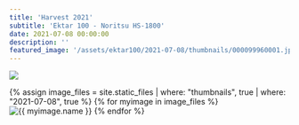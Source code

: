 ```yaml
---
title: 'Harvest 2021'
subtitle: 'Ektar 100 - Noritsu HS-1800'
date: 2021-07-08 00:00:00
description: ''
featured_image: '/assets/ektar100/2021-07-08/thumbnails/000099960001.jpg'
---
```


![](/assets/ektar100/2021-07-08/thumbnails/000099960010.jpg)

<div class="gallery" data-columns="4">
	{% assign image_files = site.static_files | where: "thumbnails", true | where: "2021-07-08", true %}
	{% for myimage in image_files %}
		<img src="https://images.nexview.io/ektar100/2021-07-08/fullsize/{{ myimage.name }}" alt="{{ myimage.name }}" title="Ektar 100 - Noritsu HS-1800" data-thumbnail="https://images.nexview.io/ektar100/2021-07-08/thumbnails/{{ myimage.name }}" data-fullsize="https://images.nexview.io/ektar100/2021-07-08/fullsize/{{ myimage.name }}" />
	{% endfor %}
</div>